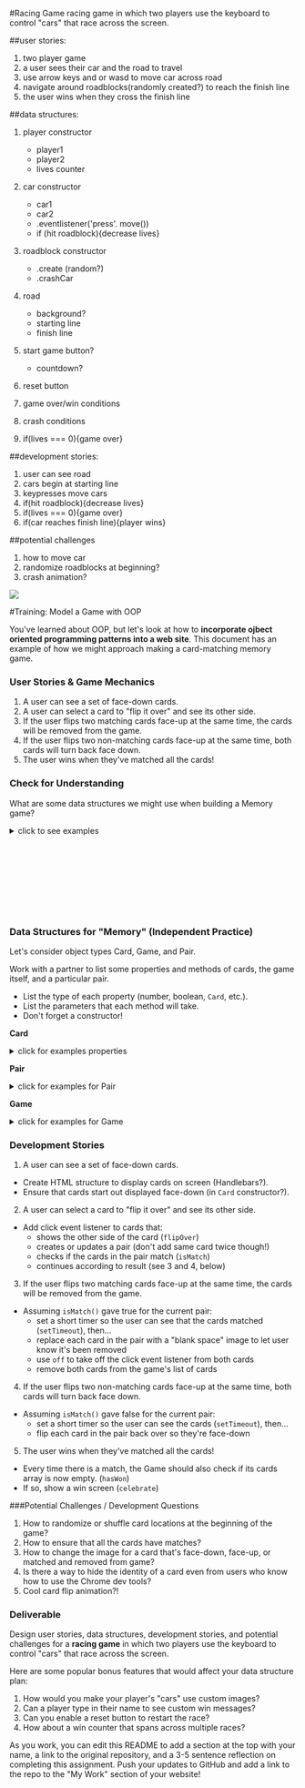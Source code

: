 <!--
Creator: <Name>
Location: SF
-->
#Racing Game
racing game in which two players use the keyboard to control "cars" 
that race across the screen.

##user stories:
1. two player game
2. a user sees their car and the road to travel
3. use arrow keys and or wasd to move car across road
4. navigate around roadblocks(randomly created?) to reach the finish line
5. the user wins when they cross the finish line


##data structures:
1. player constructor
	- player1
	- player2
	- lives counter


2. car constructor
	- car1
	- car2
	- .eventlistener('press'. move())
	- if (hit roadblock){decrease lives}

3. roadblock constructor
	- .create   (random?)
	- .crashCar

4. road
	- background?
	- starting line
	- finish line

5. start game button?
	- countdown?

6. reset button
7. game over/win conditions
8. crash conditions
9. if(lives === 0){game over}



##development stories:
1. user can see road
2. cars begin at starting line
3. keypresses move cars
4. if(hit roadblock){decrease lives}
5. if(lives === 0){game over}
6. if(car reaches finish line){player wins}




##potential challenges
1. how to move car
2. randomize roadblocks at beginning?
3. crash animation?





![](https://ga-dash.s3.amazonaws.com/production/assets/logo-9f88ae6c9c3871690e33280fcf557f33.png)

#Training: Model a Game with OOP

You've learned about OOP, but let's look at how to **incorporate ojbect oriented programming patterns into a web site**.  This document has an example of how we might approach making a card-matching memory game.

### User Stories & Game Mechanics
1. A user can see a set of face-down cards.
2. A user can select a card to "flip it over" and see its other side.
3. If the user flips two matching cards face-up at the same time, the cards will be removed from the game.
4. If the user flips two non-matching cards face-up at the same time, both cards will turn back face down.
5. The user wins when they've matched all the cards!

### Check for Understanding

What are some data structures we might use when building a Memory game?

<details><summary>click to see examples</summary>
  Did you think of making a `Card` object type? A `Game`?
</details>

<br>
<br>
<br>
<br>
<br>
<br>
<br>
<br>

### Data Structures for "Memory" (Independent Practice)
Let's consider object types Card, Game, and Pair.

Work with a partner to list some properties and methods of cards, the game itself, and a particular pair.

* List the type of each property (number, boolean, `Card`, etc.).
* List the parameters that each method will take.
* Don't forget a constructor!

**Card**
<details><summary>click for examples properties</summary>
  - `faceImage` (string)
  - `isFaceUp` (boolean)
  - `isMatched` (boolean)
  - `flipOver()` (Function - change whether the card is currently face up)
  - `Card(options)` (Function - constructor, create a card based on options like whether it should be a random image or what the image should be)
</details>

**Pair**
<details><summary>click for examples for Pair</summary>
  - `card1` (Card)
  - `card2` (Card)
  - `addCard(someCard)` (Function - add a specific card to the pair)
  - `isMatch()` (Function - check if this pair is a match)
  - `Pair()` (Function - constructor, create an empty pair)
</details>

**Game**
<details><summary>click for examples for Game</summary>
  - `current_guess` (Pair)
  - `cards` ([Card])
  - `reset()` (Function - resets the game!)
  - `randomize()` (Function - creates randomized game)
  - `Game(numCards)` (Function - constructor)
  - `removeCard(card)` (Function - remove this card from the game)
  - `hasWon()` (Function - check if the game has been won!)
  - `celebrate()` (Function - display a win message)
</details>

### Development Stories

1. A user can see a set of face-down cards.
  * Create HTML structure to display cards on screen (Handlebars?).
  * Ensure that cards start out displayed face-down (in `Card` constructor?).

2. A user can select a card to "flip it over" and see its other side.
  * Add click event listener to cards that:
     - shows the other side of the card (`flipOver`)
     - creates or updates a pair (don't add same card twice though!)
     - checks if the cards in the pair match (`isMatch`)
     - continues according to result (see 3 and 4, below)

3. If the user flips two matching cards face-up at the same time, the cards will be removed from the game.
  * Assuming `isMatch()` gave true for the current pair:
    - set a short timer so the user can see that the cards matched (`setTimeout`), then...
    - replace each card in the pair with a "blank space" image to let user know it's been removed
    - use `off` to take off the click event listener from both cards
    - remove both cards from the game's list of cards

4. If the user flips two non-matching cards face-up at the same time, both cards will turn back face down.
  * Assuming `isMatch()` gave false for the current pair:
    - set a short timer so the user can see the cards (`setTimeout`), then...
    - flip each card in the pair back over so they're face-down

5. The user wins when they've matched all the cards!
  * Every time there is a match, the Game should also check if its cards array is now empty. (`hasWon`)
  * If so, show a win screen (`celebrate`)


###Potential Challenges / Development Questions

1. How to randomize or shuffle card locations at the beginning of the game?
2. How to ensure that all the cards have matches?
3. How to change the image for a card that's face-down, face-up, or matched and removed from game?
4. Is there a way to hide the identity of a card even from users who know how to use the Chrome dev tools?
5. Cool card flip animation?!

### Deliverable

Design user stories, data structures, development stories, and potential challenges for a **racing game** in which two players use the keyboard to control "cars" that race across the screen.

Here are some popular bonus features that would affect your data structure plan:

1. How would you make your player's "cars" use custom images?
2. Can a player type in their name to see custom win messages?
3. Can you enable a reset button to restart the race?
4. How about a win counter that spans across multiple races?

As you work, you can edit this README to add a section at the top with your name, a link to the original repository, and a 3-5 sentence reflection on completing this assignment. Push your updates to GitHub and add a link to the repo to the "My Work" section of your website!
